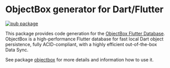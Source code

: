 # ObjectBox generator for Dart/Flutter

[![pub package](https://img.shields.io/pub/v/objectbox_generator.svg)](https://pub.dev/packages/objectbox_generator)

This package provides code generation for the [ObjectBox Flutter Database](https://pub.dev/packages/objectbox).
ObjectBox is a high-performance Flutter database for fast local Dart object persistence, fully ACID-compliant, with a highly efficient out-of-the-box Data Sync.

See package [objectbox](https://pub.dev/packages/objectbox) for more details and information how to use it. 

